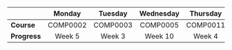 |              | **Monday** | **Tuesday** | **Wednesday** | **Thursday** | **Friday** | **Saturday** |
|--------------|:----------:|:-----------:|:-------------:|:------------:|:----------:|:------------:|
|  **Course**  |  COMP0002  |   COMP0003  |    COMP0005   |   COMP0011   |  COMP0147  |   COMP0004   |
| **Progress** |   Week 5   |    Week 3   |    Week 10    |    Week 4    |   Week 4   |      ??      |